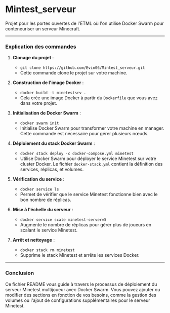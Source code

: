 # Mintest_serveur
Projet pour les portes ouvertes de l'ETML où l'on utilise Docker Swarm pour conteneuriser un serveur Minecraft.



---

### Explication des commandes 

1. **Clonage du projet** : 
   - `git clone https://github.com/Evin06/Mintest_serveur.git`
   - Cette commande clone le projet sur votre machine.

2. **Construction de l'image Docker** :
   - `docker build -t minetestsrv .`
   - Cela crée une image Docker à partir du `Dockerfile` que vous avez dans votre projet.

3. **Initialisation de Docker Swarm** :
   - `docker swarm init`
   - Initialise Docker Swarm pour transformer votre machine en manager. Cette commande est nécessaire pour gérer plusieurs nœuds.

4. **Déploiement du stack Docker Swarm** :
   - `docker stack deploy -c docker-compose.yml minetest`
   - Utilise Docker Swarm pour déployer le service Minetest sur votre cluster Docker. Le fichier `docker-stack.yml` contient la définition des services, réplicas, et volumes.

5. **Vérification du service** :
   - `docker service ls`
   - Permet de vérifier que le service Minetest fonctionne bien avec le bon nombre de réplicas.

6. **Mise à l'échelle du serveur** :
   - `docker service scale minetest-server=5`
   - Augmente le nombre de réplicas pour gérer plus de joueurs en scalant le service Minetest.

7. **Arrêt et nettoyage** :
   - `docker stack rm minetest`
   - Supprime le stack Minetest et arrête les services Docker.

---

### Conclusion

Ce fichier README vous guide à travers le processus de déploiement du serveur Minetest multijoueur avec Docker Swarm. Vous pouvez ajouter ou modifier des sections en fonction de vos besoins, comme la gestion des volumes ou l'ajout de configurations supplémentaires pour le serveur Minetest.
